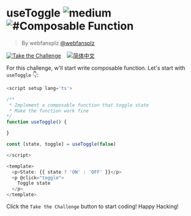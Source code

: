 <!--info-header-start--><h1>useToggle <img src="https://img.shields.io/badge/-medium-d9901a" alt="medium"/> <img src="https://img.shields.io/badge/-%23Composable%20Function-999" alt="#Composable Function"/></h1><blockquote><p>By webfansplz <a href="https://github.com/webfansplz" target="_blank">@webfansplz</a></p></blockquote><p><a href="https://sfc.vuejs.org/#eyJBcHAudnVlIjoiPHNjcmlwdCBzZXR1cCBsYW5nPSd0cyc+XG5cbi8qKlxuICogSW1wbGVtZW50IGEgY29tcG9zYWJsZSBmdW5jdGlvbiB0aGF0IHRvZ2dsZSBzdGF0ZVxuICogTWFrZSB0aGUgZnVuY3Rpb24gd29yayBmaW5lXG4qL1xuZnVuY3Rpb24gdXNlVG9nZ2xlKCkge1xuXG59XG5cbmNvbnN0IFtzdGF0ZSwgdG9nZ2xlXSA9IHVzZVRvZ2dsZShmYWxzZSlcblxuPC9zY3JpcHQ+XG5cbjx0ZW1wbGF0ZT5cbiAgPHA+U3RhdGU6IHt7IHN0YXRlID8gJ09OJyA6ICdPRkYnIH19PC9wPlxuICA8cCBAY2xpY2s9XCJ0b2dnbGVcIj5cbiAgICBUb2dnbGUgc3RhdGVcbiAgPC9wPlxuPC90ZW1wbGF0ZT5cbiJ9" target="_blank"><img src="https://img.shields.io/badge/-Take%20the%20Challenge-213547?logo=vue.js&logoColor=42b883" alt="Take the Challenge"/></a> &nbsp;&nbsp;&nbsp;<a href="./README.zh-CN.md" target="_blank"><img src="https://img.shields.io/badge/-%E7%AE%80%E4%BD%93%E4%B8%AD%E6%96%87-gray" alt="简体中文"/></a> </p><!--info-header-end-->


For this challenge, w'll start write composable function. Let's start with `useToggle` 👇: 


```ts
<script setup lang='ts'>

/**
 * Implement a composable function that toggle state
 * Make the function work fine
*/
function useToggle() {

}

const [state, toggle] = useToggle(false)

</script>

<template>
  <p>State: {{ state ? 'ON' : 'OFF' }}</p>
  <p @click="toggle">
    Toggle state
  </p>
</template>

```

Click the `Take the Challenge` button to start coding! Happy Hacking!
